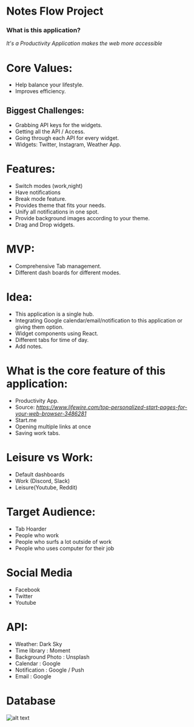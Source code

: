 # Notes Flow Project
### What is this application?
  *It's a Productivity Application makes the web more accessible*

# Core Values:
- Help balance your lifestyle. 
- Improves efficiency.

## Biggest Challenges: 
- Grabbing API keys for the widgets.
- Getting all the API / Access.  
- Going through each API for every widget. 
- Widgets: Twitter, Instagram, Weather App.  

# Features:
- Switch modes (work,night)
- Have notifications
- Break mode feature. 
- Provides theme that fits your needs.
- Unify all notifications in one spot.  
- Provide background images according to your theme.  
- Drag and Drop widgets.  
  
# MVP:
- Comprehensive Tab management. 
- Different dash boards for different modes.

# Idea:
- This application is a single hub.
- Integrating Google calendar/email/notification to this application or giving them option.
- Widget components using React.
- Different tabs for time of day.
- Add notes.

# What is the core feature of this application:
- Productivity App.
- Source: *https://www.lifewire.com/top-personalized-start-pages-for-your-web-browser-3486281*
- Start.me
- Opening multiple links at once
- Saving work tabs.  

# Leisure vs Work:
- Default dashboards
- Work (Discord, Slack)
- Leisure(Youtube, Reddit)

# Target Audience:
- Tab Hoarder
- People who work
- People who surfs a lot outside of work
- People who uses computer for their job

# Social Media
- Facebook
- Twitter
- Youtube

# API:
- Weather: Dark Sky
- Time library : Moment
- Background Photo : Unsplash
- Calendar : Google 
- Notification : Google / Push
- Email : Google

# Database
![alt text](https://i.imgur.com/cEPDO4X.png "ERD")
